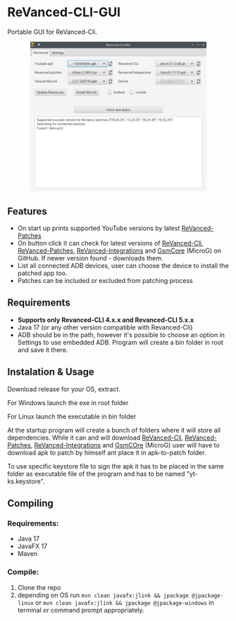 # ReVanced-CLI-GUI
Portable GUI for ReVanced-Cli.

<p align="center">
	<img src="https://github.com/FFDA/ffda.github.storage/blob/main/images/ReVanced-CLI-GUI.png?raw=true" width="400">
</p>

## Features
* On start up prints supported YouTube versions by latest [ReVanced-Patches](https://github.com/revanced/revanced-patches)
* On button click it can check for latest versions of [ReVanced-Cli](https://github.com/revanced/revanced-cli), [ReVanced-Patches](https://github.com/revanced/revanced-patches), [ReVanced-Integrations](https://github.com/revanced/revanced-integrations) and [GsmCore](https://github.com/ReVanced/GmsCore) (MicroG) on GitHub. If newer version found - downloads them.
* List all connected ADB devices, user can choose the device to install the patched app too.
* Patches can be included or excluded from patching process

## Requirements
* **Supports only Revanced-CLI 4.x.x and Revanced-CLI 5.x.x**
* Java 17 (or any other version compatible with Revanced-Cli)
* ADB should be in the path, however it's possible to choose an option in Settings to use embedded ADB. Program will create a bin folder in root and save it there.

## Instalation & Usage
Download release for your OS, extract.

For Windows launch the exe in root folder

For Linux launch the executable in bin folder

At the startup program will create a bunch of folders where it will store all dependencies. While it can and will download [ReVanced-Cli](https://github.com/revanced/revanced-cli), [ReVanced-Patches](https://github.com/revanced/revanced-patches), [ReVanced-Integrations](https://github.com/revanced/revanced-integrations) and [GsmCOre](https://github.com/ReVanced/GmsCore) (MicroG) user will have to download apk to patch by himself ant place it in apk-to-patch folder.

To use specific keystore file to sign the apk it has to be placed in the same folder as executable file of the program and has to be named "yt-ks.keystore".

## Compiling
### Requirements:
* Java 17
* JavaFX 17
* Maven

### Compile:
1. Clone the repo
2. depending on OS run `mvn clean javafx:jlink && jpackage @jpackage-linux` or `mvn clean javafx:jlink && jpackage @jpackage-windows` in terminal or command prompt appropriately.